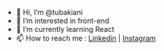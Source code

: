 - 👋 Hi, I’m @tubakiani
- 👀 I’m interested in front-end
- 🌱 I’m currently learning React
- 📫 How to reach me : [Linkedin](https://www.linkedin.com/in/tuba-kiani-7b4558225/) | [Instagram](https://instagram.com/tubakianii)

<!---
tubakiani/tubakiani is a ✨ special ✨ repository because its `README.md` (this file) appears on your GitHub profile.
You can click the Preview link to take a look at your changes.
--->
